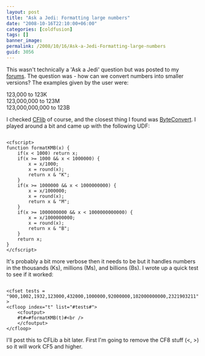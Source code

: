 ```yaml
---
layout: post
title: "Ask a Jedi: Formatting large numbers"
date: "2008-10-16T22:10:00+06:00"
categories: [coldfusion]
tags: []
banner_image: 
permalink: /2008/10/16/Ask-a-Jedi-Formatting-large-numbers
guid: 3056
---
```


This wasn't technically a 'Ask a Jedi' question but was posted to my <a href="http://www.raymondcamden.com/forums/messages.cfm?threadid=07898188-19B9-E658-9D6661C09F2AF2F6">forums</a>. The question was - how can we convert numbers into smaller versions? The examples given by the user were:

123,000 to 123K<br />
123,000,000 to 123M<br />
123,000,000,000 to 123B<br />

I checked <a href="http://www.cflib.org">CFlib</a> of course, and the closest thing I found was <a href="http://www.cflib.org/udf/ByteConvert">ByteConvert</a>. I played around a bit and came up with the following UDF:
<!--more-->
<code>
&lt;cfscript&gt;
function formatKMB(x) {
	if(x &lt; 1000) return x;
	if(x &gt;= 1000 && x &lt; 1000000) {
    	x = x/1000;
        x = round(x);
        return x & "K";
    }
    if(x &gt;= 1000000 && x &lt; 1000000000) {
    	x = x/1000000;
        x = round(x);
        return x & "M";
    }
    if(x &gt;= 1000000000 && x &lt; 1000000000000) {
    	x = x/1000000000;
        x = round(x);
        return x & "B";
    }
	return x;
}
&lt;/cfscript&gt;
</code>

It's probably a bit more verbose then it needs to be but it handles numbers in the thousands (Ks), millions (Ms), and billions (Bs). I wrote up a quick test to see if it worked:

<code>
&lt;cfset tests = "900,1002,1932,123000,432000,1000000,92000000,102000000000,2321903211"&gt;
&lt;cfloop index="t" list="#tests#"&gt;
	&lt;cfoutput&gt;
    #t#=#formatKMB(t)#&lt;br /&gt;
    &lt;/cfoutput&gt;
&lt;/cfloop&gt;
</code>

I'll post this to CFLib a bit later. First I'm going to remove the CF8 stuff (&lt;, &gt;) so it will work CF5 and higher.